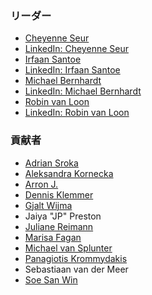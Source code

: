### リーダー
* [Cheyenne Seur](mailto:cheyenne.seur@owasp.org)
* [LinkedIn: Cheyenne Seur](https://www.linkedin.com/in/cheyenneseur/)
* [Irfaan Santoe](mailto:irfaan.santoe@owasp.org)
* [LinkedIn: Irfaan Santoe](https://www.linkedin.com/in/irfaansantoe/)
* [Michael Bernhardt](mailto:michael.bernhardt@owasp.org)
* [LinkedIn: Michael Bernhardt](https://www.linkedin.com/in/michael-bernhardt-cyber/)
* [Robin van Loon](mailto:robin.vanloon@owasp.org)
* [LinkedIn: Robin van Loon](https://www.linkedin.com/in/robin-van-loon-csslp-cissp-oswe/)

### 貢献者
* [Adrian Sroka](https://www.linkedin.com/in/adriansroka/)
* [Aleksandra Kornecka](https://www.linkedin.com/in/aleksandrakornecka/)
* [Arron J.](https://www.linkedin.com/in/arronj/)
* [Dennis Klemmer](https://www.linkedin.com/in/dennisklemmer/)
* [Gjalt Wijma](https://www.linkedin.com/in/gtwijma/)
* Jaiya "JP" Preston
* [Juliane Reimann](https://www.linkedin.com/in/juliane-reimann/)
* [Marisa Fagan](https://www.linkedin.com/in/marisafagan/)
* [Michael van Splunter](https://www.linkedin.com/in/michaelvansplunter/)
* [Panagiotis Krommydakis](https://www.linkedin.com/in/panagiotis-krommydakis-it-security-specialist-penetration-tester/)
* Sebastiaan van der Meer
* [Soe San Win](https://www.linkedin.com/in/soesan-win/)
